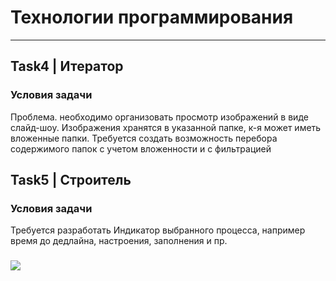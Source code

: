 # Технологии программирования
___
## Task4 | Итератор
### Условия задачи
Проблема. необходимо организовать просмотр изображений в виде слайд-шоу. Изображения хранятся в указанной папке, к-я может иметь вложенные папки. 
Требуется создать возможность перебора содержимого папок с учетом вложенности и с фильтрацией

## Task5 | Строитель
### Условия задачи
Требуется разработать Индикатор выбранного процесса, например время до дедлайна, настроения, заполнения и пр.

###
![](Images/result1.png)
